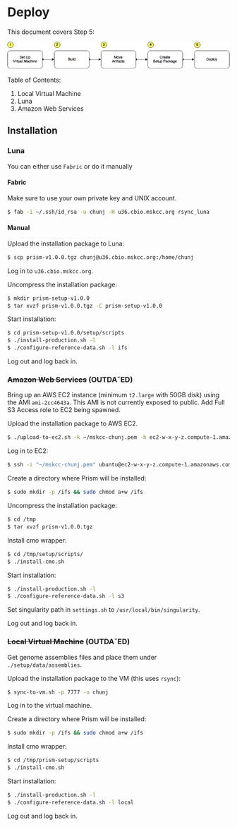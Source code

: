 # Deploy

This document covers Step 5:

![/docs/prism-build-to-deploy.png](/docs/prism-build-to-deploy.png)

Table of Contents:

1. Local Virtual Machine
1. Luna
1. Amazon Web Services

## Installation

### Luna

You can either use `Fabric` or do it manually

#### Fabric

Make sure to use your own private key and UNIX account.

```bash
$ fab -i ~/.ssh/id_rsa -u chunj -H u36.cbio.mskcc.org rsync_luna
```

#### Manual

Upload the installation package to Luna:

```bash
$ scp prism-v1.0.0.tgz chunj@u36.cbio.mskcc.org:/home/chunj
```

Log in to `u36.cbio.mskcc.org`.

Uncompress the installation package:

```bash
$ mkdir prism-setup-v1.0.0
$ tar xvzf prism-v1.0.0.tgz -C prism-setup-v1.0.0
```

Start installation:

```bash
$ cd prism-setup-v1.0.0/setup/scripts
$ ./install-production.sh -l
$ ./configure-reference-data.sh -l ifs
```

Log out and log back in.

### ~~Amazon Web Services~~ (OUTDAˇED)

Bring up an AWS EC2 instance (minimum `t2.large` with 50GB disk) using the AMI `ami-2cc4643a`. This AMI is not currently exposed to public. Add Full S3 Access role to EC2 being spawned.

Upload the installation package to AWS EC2.

```bash
$ ./upload-to-ec2.sh -k ~/mskcc-chunj.pem -h ec2-w-x-y-z.compute-1.amazonaws.com
```

Log in to EC2:

```bash
$ ssh -i "~/mskcc-chunj.pem" ubuntu@ec2-w-x-y-z.compute-1.amazonaws.com
```

Create a directory where Prism will be installed:

```bash
$ sudo mkdir -p /ifs && sudo chmod a+w /ifs
```

Uncompress the installation package:

```bash
$ cd /tmp
$ tar xvzf prism-v1.0.0.tgz
```

Install cmo wrapper:

```bash
$ cd /tmp/setup/scripts/
$ ./install-cmo.sh
```

Start installation:

```bash
$ ./install-production.sh -l
$ ./configure-reference-data.sh -l s3
```

Set singularity path in `settings.sh` to `/usr/local/bin/singularity`.

Log out and log back in.

### ~~Local Virtual Machine~~ (OUTDAˇED)

Get genome assemblies files and place them under `./setup/data/assemblies`.

Upload the installation package to the VM (this uses `rsync`):

```bash
$ sync-to-vm.sh -p 7777 -u chunj
```

Log in to the virtual machine.

Create a directory where Prism will be installed:

```bash
$ sudo mkdir -p /ifs && sudo chmod a+w /ifs
```

Install cmo wrapper:

```bash
$ cd /tmp/prism-setup/scripts
$ ./install-cmo.sh
```

Start installation:

```bash
$ ./install-production.sh -l
$ ./configure-reference-data.sh -l local
``` 

Log out and log back in.
